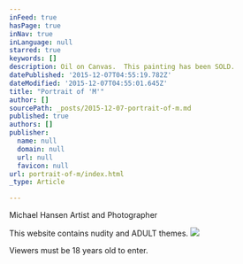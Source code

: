 ```yaml
---
inFeed: true
hasPage: true
inNav: true
inLanguage: null
starred: true
keywords: []
description: Oil on Canvas.  This painting has been SOLD.
datePublished: '2015-12-07T04:55:19.782Z'
dateModified: '2015-12-07T04:55:01.645Z'
title: "Portrait of 'M'"
author: []
sourcePath: _posts/2015-12-07-portrait-of-m.md
published: true
authors: []
publisher:
  name: null
  domain: null
  url: null
  favicon: null
url: portrait-of-m/index.html
_type: Article

---
```

Michael Hansen Artist and Photographer

This website contains nudity and ADULT themes.   ![](https://s3-us-west-2.amazonaws.com/the-grid-img/p/f93bb84fc7749cb597796120f9972414885c0e73.jpg)

Viewers must be 18 years old to enter.